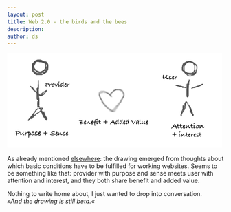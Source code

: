 ```yaml
---
layout: post
title: Web 2.0 - the birds and the bees
description:
author: ds
---
```


![Web 2.0](/content/images/2015/02/web20.png)

As already mentioned [elsewhere](http://aktuell.de.selfhtml.org/weblog/web-20-bienen-und-bluemchen): the drawing emerged from thoughts about which basic conditions have to be fulfilled for working websites. Seems to be something like that: provider with purpose and sense meets user with attention and interest, and they both share benefit and added value.

Nothing to write home about, I just wanted to drop into conversation.  
_»And the drawing is still beta.«_


